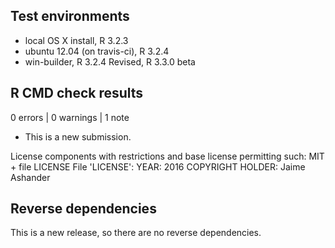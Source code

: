 ## Test environments
* local OS X install, R 3.2.3
* ubuntu 12.04 (on travis-ci), R 3.2.4
* win-builder, R 3.2.4 Revised, R 3.3.0 beta

## R CMD check results

0 errors | 0 warnings | 1 note

* This is a new submission.

License components with restrictions and base license permitting such:
  MIT + file LICENSE
  File 'LICENSE':
    YEAR: 2016
      COPYRIGHT HOLDER: Jaime Ashander

## Reverse dependencies

This is a new release, so there are no reverse dependencies.
